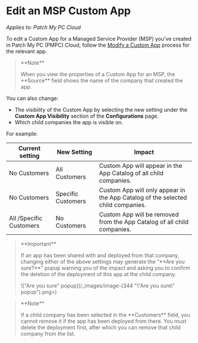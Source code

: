 # Edit an MSP Custom App

_Applies to: Patch My PC Cloud_

To edit a Custom App for a Managed Service Provider (MSP) you’ve created in Patch My PC (PMPC) Cloud, follow the [Modify a Custom App](../../custom-apps/modify-a-custom-app.md) process for the relevant app.

> \*\*Note\*\*
>
> When you view the properties of a Custom App for an MSP, the \*\*Source\*\* field shows the name of the company that created the app.

You can also change:

* The visibility of the Custom App by selecting the new setting under the **Custom App Visibility** section of the **Configurations** page.
* Which child companies the app is visible on.

For example:

| Current setting         | New Setting        | Impact                                                                          |
| ----------------------- | ------------------ | ------------------------------------------------------------------------------- |
| No Customers            | All Customers      | Custom App will appear in the App Catalog of all child companies.               |
| No Customers            | Specific Customers | Custom App will only appear in the App Catalog of the selected child companies. |
| All /Specific Customers | No Customers       | Custom App will be removed from the App Catalog of all child companies.         |

> \*\*Important\*\*
>
> If an app has been shared with and deployed from that company, changing either of the above settings may generate the "\*\*Are you sure?\*\*" popup warning you of the impact and asking you to confirm the deletion of the deployment of this app at the child company.
>
> !\["Are you sure" popup]\(/\_images/image-(344 "\\"Are you sure\\" popup").png>)

> \*\*Note\*\*
>
> If a child company has been selected in the \*\*Customers\*\* field, you cannot remove it if the app has been deployed from there. You must delete the deployment first, after which you can remove that child company from the list.
